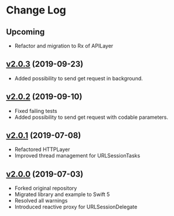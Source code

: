 # Change Log

## Upcoming
- Refactor and migration to Rx of APILayer

## [v2.0.3](https://github.com/MarekKojder/RxSwiftAPI/tree/2.0.3) (2019-09-23)
- Added possibility to send get request in background.

## [v2.0.2](https://github.com/MarekKojder/RxSwiftAPI/tree/2.0.2) (2019-09-10)
- Fixed failing tests
- Added possibility to send get request with codable parameters.

## [v2.0.1](https://github.com/MarekKojder/RxSwiftAPI/tree/2.0.1) (2019-07-08)
- Refactored HTTPLayer
- Improved thread management for URLSessionTasks

## [v2.0.0](https://github.com/MarekKojder/RxSwiftAPI/tree/2.0.0) (2019-07-03)
- Forked original repository
- Migrated library and example to Swift 5
- Resolved all warnings 
- Introduced reactive proxy for URLSessionDelegate
